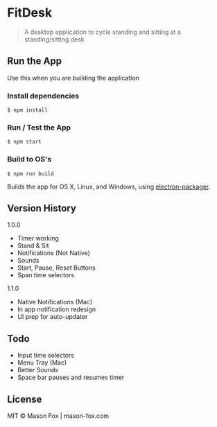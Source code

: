 # FitDesk

> A desktop application to cycle standing and sitting at a standing/sitting desk

## Run the App
Use this when you are building the application
### Install dependencies
```
$ npm install
```
### Run / Test the App
```
$ npm start
```
### Build to OS's
```
$ npm run build
```

Builds the app for OS X, Linux, and Windows, using [electron-packager](https://github.com/maxogden/electron-packager).

## Version History
1.0.0
- Timer working
- Stand & Sit
- Notifications (Not Native)
- Sounds
- Start, Pause, Reset Buttons
- Span time selectors

1.1.0
- Native Notifications (Mac)
- In app notification redesign
- UI prep for auto-updater

## Todo
- Input time selectors
- Menu Tray (Mac)
- Better Sounds
- Space bar pauses and resumes timer

## License
MIT © Mason Fox | mason-fox.com
